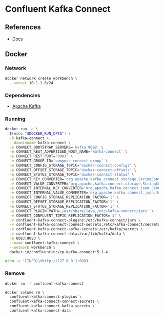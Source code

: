 # Confluent Kafka Connect

<!--
https://github.com/krzwalko/DataStreamingWorkshop
https://github.com/arossmann/metrics_exporter/blob/b86bf544e8c282a41e40e8e870d41a8dea22ade1/docker-compose.yaml
https://github.com/search?o=desc&q=%22confluentinc%2Fcp-kafka-connect%22&s=indexed&type=Code
-->

## References

- [Docs](https://docs.confluent.io/current/connect/index.html)

## Docker

### Network

```sh
docker network create workbench \
  --subnet 10.1.1.0/24
```

### Dependencies

- [Apache Kafka](/apache/kafka.md#docker)

### Running

```sh
docker run -d \
  $(echo "$DOCKER_RUN_OPTS") \
  -h kafka-connect \
  --domainname kafka-connect \
  -e CONNECT_BOOTSTRAP_SERVERS='kafka:9092' \
  -e CONNECT_REST_ADVERTISED_HOST_NAME='kafka-connect' \
  -e CONNECT_REST_PORT='8083' \
  -e CONNECT_GROUP_ID='compose-connect-group' \
  -e CONNECT_CONFIG_STORAGE_TOPIC='docker-connect-configs' \
  -e CONNECT_OFFSET_STORAGE_TOPIC='docker-connect-offsets' \
  -e CONNECT_STATUS_STORAGE_TOPIC='docker-connect-status' \
  -e CONNECT_KEY_CONVERTER='org.apache.kafka.connect.storage.StringConverter' \
  -e CONNECT_VALUE_CONVERTER='org.apache.kafka.connect.storage.StringConverter' \
  -e CONNECT_INTERNAL_KEY_CONVERTER='org.apache.kafka.connect.json.JsonConverter' \
  -e CONNECT_INTERNAL_VALUE_CONVERTER='org.apache.kafka.connect.json.JsonConverter' \
  -e CONNECT_CONFIG_STORAGE_REPLICATION_FACTOR='1' \
  -e CONNECT_OFFSET_STORAGE_REPLICATION_FACTOR='1' \
  -e CONNECT_STATUS_STORAGE_REPLICATION_FACTOR='1' \
  -e CONNECT_PLUGIN_PATH='/usr/share/java,/etc/kafka-connect/jars' \
  -e CONNECT_CONFLUENT_TOPIC_REPLICATION_FACTOR='1' \
  -v confluent-kafka-connect-plugins:/etc/kafka-connect/jars \
  -v confluent-kafka-connect-connect-secrets:/etc/kafka-connect/secrets \
  -v confluent-kafka-connect-kafka-secrets:/etc/kafka/secrets \
  -v confluent-kafka-connect-data:/var/lib/kafka/data \
  -p 8083:8083 \
  --name confluent-kafka-connect \
  --network workbench \
  docker.io/confluentinc/cp-kafka-connect:5.1.4
```

```sh
echo -e '[INFO]\thttp://127.0.0.1:8083'
```

### Remove

```sh
docker rm -f confluent-kafka-connect

docker volume rm \
  confluent-kafka-connect-plugins \
  confluent-kafka-connect-connect-secrets \
  confluent-kafka-connect-kafka-secrets \
  confluent-kafka-connect-data
```
